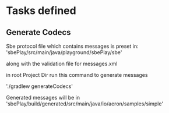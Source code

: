 # Tasks defined

## Generate Codecs

Sbe protocol file which contains messages is preset in:
'sbePlay/src/main/java/playground/sbePlay/sbe'

along with the validation file for messages.xml

in root Project Dir run this command to generate messages

'./gradlew generateCodecs'

Generated messages will be in 'sbePlay/build/generated/src/main/java/io/aeron/samples/simple'

